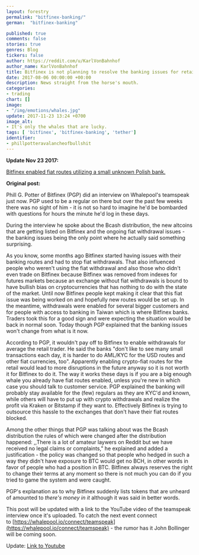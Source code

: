 ```yaml
---
layout: forestry
permalink: "bitfinex-banking/"
german:  "bitfinex-banking"

published: true
comments: false
stories: true
genres: Blog
tickers: false
author: https://reddit.com/u/KarlVonBahnhof
author_name: KarlVonBahnhof
title: Bitfinex is not planning to resolve the banking issues for retail customers
date: 2017-08-06 00:00:00 +00:00
description: News straight from the horse's mouth.
categories:
- trading
chart: []
image:
- "/img/emotions/whales.jpg"
update: 2017-11-23 13:24 +0700
image_alt:
- It's only the whales that are lucky.
tags: [ 'bitfinex', 'bitfinex-banking', 'tether']
identifier:
- phillpotteravalancheofbullshit
---
```



**Update Nov 23 2017:**

<a class="internal" href="https://www.altcointrading.net/bitfinex-fiat-routes">Bitfinex enabled fiat routes utilizing a small unknown Polish bank.</a>

**Original post:**

Phill G. Potter of Bitfinex (PGP) did an interview on Whalepool's teamspeak just now. PGP used to be a regular on there but over the past few weeks there was no sight of him - it is not so hard to imagine he'd be bombarded with questions for hours the minute he'd log in these days.

During the interview he spoke about the Bcash distribution, the new altcoins that are getting listed on Bitfinex and the ongoing fiat withdrawal issues - the banking issues being the only point where he actually said something surprising.

As you know, some months ago Bitfinex started having issues with their banking routes and had to stop fiat withdrawals. That also influenced people who weren't using the fiat withdrawal and also those who didn't even trade on Bitfinex because Bitfinex was removed from indexes for futures markets because an exchange without fiat withdrawals is bound to have bullish bias on cryptocurrencies that has nothing to do with the state of the market. Until now Bitfinex people kept making it clear that this fiat issue was being worked on and hopefully new routes would be set up. In the meantime, withdrawals were enabled for several bigger customers and for people with access to banking in Taiwan which is where Bitfinex banks. Traders took this for a good sign and were expecting the situation would be back in normal soon. Today though PGP explained that the banking issues won't change from what is it now.

According to PGP, it wouldn't pay off to Bitfinex to enable withdrawals for average the retail trader. He said the banks "don't like to see many small transactions each day, it is harder to do AML/KYC for the USD routes and other fiat currencies, too". Apparently enabling crypto-fiat routes for the retail would lead to more disruptions in the future anyway so it is not worth it for Bitfinex to do it. The way it works these days is if you are a big enough whale you already have fiat routes enabled, unless you're new in which case you should talk to customer service. PGP explained the banking will probably stay available for the (few) regulars as they are KYC'd and known, while others will have to put up with crypto withdrawals and realize the profit via Kraken or Bitstamp if they want to. Effectively Bitfinex is trying to outsource this hassle to the exchanges that don't have their fiat routes blocked.

Among the other things that PGP was talking about was the Bcash distribution the rules of which were changed after the distribution happened: ,,There is a lot of amateur laywers on Reddit but we have received no legal claims or complaints," he explained and added a justification - the policy was changed so that people who hedged in such a way they didn't have exposure to BTC would get no BCH, in other words in favor of people who had a position in BTC. Bitfinex always reserves the right to change their terms at any moment so there is not much you can do if you tried to game the system and were caught.

PGP's explanation as to why Bitfinex suddenly lists tokens that are unheard of amounted to *there's money in it* although it was said in better words.

This post will be updated with a link to the YouTube video of the teamspeak interview once it's uploaded. To catch the next event connect to [https://whalepool.io/connect/teamspeak](https://whalepool.io/connect/teamspeak) - the rumor has it John Bollinger will be coming soon.

Update: [Link to Youtube](https://www.youtube.com/watch?v=rhu4c8sL0AE)
